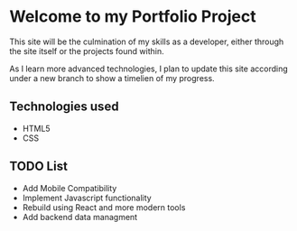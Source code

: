 # Welcome to my Portfolio Project

This site will be the culmination of my skills as a developer, either through the
site itself or the projects found within.

As I learn more advanced technologies, I plan to update this site according under
a new branch to show a timelien of my progress.

## Technologies used

- HTML5
- CSS

## TODO List

- Add Mobile Compatibility
- Implement Javascript functionality
- Rebuild using React and more modern tools
- Add backend data managment
